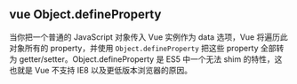 ## vue Object.defineProperty

当你把一个普通的 JavaScript 对象传入 Vue 实例作为 data 选项，Vue 将遍历此对象所有的 property，并使用 ```Object.defineProperty``` 把这些 property 全部转为 getter/setter。Object.defineProperty 是 ES5 中一个无法 shim 的特性，这也就是 Vue 不支持 IE8 以及更低版本浏览器的原因。

